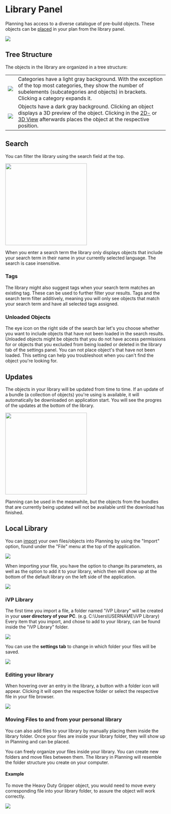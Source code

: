 # Library Panel

Planning has access to a diverse catalogue of pre-build objects. These objects can be [placed](../machines/first-steps-with-3d-object.md) in your plan from the library panel.

![](../../../.gitbook/assets/library.png)

## Tree Structure

The objects in the library are organized in a tree structure:

|          |             |
|----------|-------------|
| ![](../../../.gitbook/assets/library-category.png) | Categories have a light gray background. With the exception of the top most categories, they show the number of subelements (subcategories and objects) in brackets. Clicking a category expands it. |
| ![](../../../.gitbook/assets/library-object.png)   | Objects have a dark gray background. Clicking an object displays a 3D preview of the object. Clicking in the [2D-](the-2d-panel.md) or [3D View](the-3d-view.md) afterwards places the object at the respective position. |


## Search

You can filter the library using the search field at the top.

<img src="../../../.gitbook/assets/library-search.png" width="256"/>

When you enter a search term the library only displays objects that include your search term in their name in your currently selected language. The search is case insensitive.

### Tags

The library might also suggest tags when your search term matches an existing tag. These can be used to further filter your results. Tags and the search term filter additively, meaning you will only see objects that match your search term and have all selected tags assigned.

### Unloaded Objects

The eye icon on the right side of the search bar let's you choose whether you want to include objects that have not been loaded in the search results. Unloaded objects might be objects that you do not have access permissions for or objects that you excluded from being loaded or deleted in the library tab of the settings panel. You can not place object's that have not been loaded. This setting can help you troubleshoot when you can't find the object you're looking for.

## Updates

The objects in your library will be updated from time to time. If an update of a bundle (a collection of objects) you're using is available, it will automatically be downloaded on application start. You will see the progres of the updates at the bottom of the library.

<img src="../../../.gitbook/assets/library-update.png" width="256"/>

Planning can be used in the meanwhile, but the objects from the bundles that are currently being updated will not be available until the download has finished.

## Local Library

You can [import](../advanced-tools/3d-import.md) your own files/objects into Planning by using the "Import" option, found under the "File" menu at the top of the application.  

![](../../../.gitbook/assets/3d-import-file.png)
 

When importing your file, you have the option to change its parameters, as well as the option to add it to your library, which then will show up at the bottom of the default library on the left side of the application.

![](../../../.gitbook/assets/3d-import-addtolibrary.png)


### iVP Library

The first time you import a file, a folder named "iVP Library" will be created in your **user directory of your PC**. (e.g. C:\Users\USERNAME\iVP Library)
Every item that you import, and chose to add to your library, can be found inside the "iVP Library" folder.  

![](../../../.gitbook/assets/3d-import-library.png)

You can use the **settings tab** to change in which folder your files will be saved.  

![](../../../.gitbook/assets/3d-import-library-changepath.png)

### Editing your library

When hovering over an entry in the library, a button with a folder icon will appear. Clicking it will open the respective folder or select the respective file in your file browser.  

![](../../../.gitbook/assets/3d-import-openobject.png)
  

### Moving Files to and from your personal library

You can also add files to your library by manually placing them inside the library folder.
Once your files are inside your library folder, they will show up in Planning and can be placed.  

You can freely organize your files inside your library. You can create new folders and move files between them. The library in Planning will resemble the folder structure you create on your computer.  

#### Example

To move the Heavy Duty Gripper object, you would need to move every corresponding file into your library folder, to assure the object will work correctly.  
  
![](../../../.gitbook/assets/3d-import-examplefiles.png)
